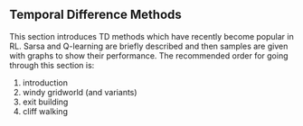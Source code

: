 ## Temporal Difference Methods
This section introduces TD methods which have recently become popular in RL. Sarsa and Q-learning are briefly described and then samples are given with graphs to show their performance. The recommended order for going through this section is:
1. introduction
2. windy gridworld (and variants)
3. exit building
4. cliff walking